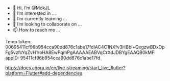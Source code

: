 - 👋 Hi, I’m @MokJL
- 👀 I’m interested in ...
- 🌱 I’m currently learning ...
- 💞️ I’m looking to collaborate on ...
- 📫 How to reach me ...

<!---
MokJL/MokJL is a ✨ special ✨ repository because its `README.md` (this file) appears on your GitHub profile.
You can click the Preview link to take a look at your changes.
--->
Temp token: 
00695411cf96b954cca90dd876c1abe17fdIAC4C1NXfv3HBbi+QxgzwBDxOpFg5vzfcYqZvH1roHA8EwPqmPgAAAAAEABVqCrXdJDBYgEAAQB0kMFi
appID: 95411cf96b954cca90dd876c1abe17fd

https://docs.agora.io/en/live-streaming/start_live_flutter?platform=Flutter#add-dependencies

